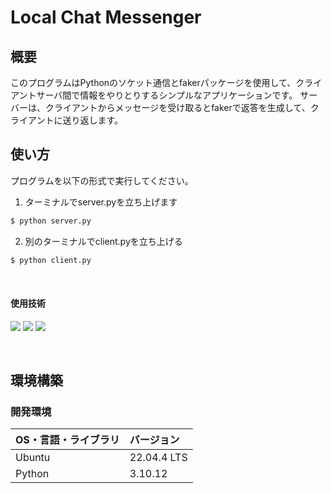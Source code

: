 # Local Chat Messenger

## 概要
このプログラムはPythonのソケット通信とfakerパッケージを使用して、クライアントサーバ間で情報をやりとりするシンプルなアプリケーションです。
サーバーは、クライアントからメッセージを受け取るとfakerで返答を生成して、クライアントに送り返します。

## 使い方

プログラムを以下の形式で実行してください。

1. ターミナルでserver.pyを立ち上げます
```bash
$ python server.py
```
2. 別のターミナルでclient.pyを立ち上げる
```bash
$ python client.py
```
&nbsp;

#### 使用技術
<p style="display: inline">
<img src="https://img.shields.io/badge/-Linux-212121.svg?logo=linux&style=popout">
<img src="https://img.shields.io/badge/-Python-FFC107.svg?logo=python&style=popout">
<img src="https://img.shields.io/badge/-Faker-007ec6.svg?logo=python&style=popout">
</p>

&nbsp;

## 環境構築
### 開発環境
| OS・言語・ライブラリ | バージョン |
| :------- | :------ |
| Ubuntu | 22.04.4 LTS |
| Python | 3.10.12 |

&nbsp;
